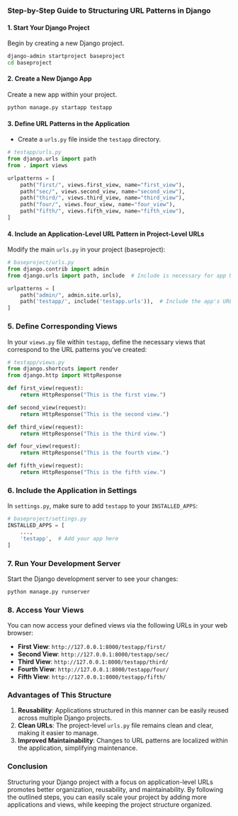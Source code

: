 ### Step-by-Step Guide to Structuring URL Patterns in Django

#### 1. Start Your Django Project
Begin by creating a new Django project.

```bash
django-admin startproject baseproject
cd baseproject
```

#### 2. Create a New Django App
Create a new app within your project.

```bash
python manage.py startapp testapp
```

#### 3. Define URL Patterns in the Application
- Create a `urls.py` file inside the `testapp` directory.
  
```python
# testapp/urls.py
from django.urls import path
from . import views

urlpatterns = [
    path("first/", views.first_view, name="first_view"),
    path("sec/", views.second_view, name="second_view"),
    path("third/", views.third_view, name="third_view"),
    path("four/", views.four_view, name="four_view"),
    path("fifth/", views.fifth_view, name="fifth_view"),
]
```

#### 4. Include an Application-Level URL Pattern in Project-Level URLs
Modify the main `urls.py` in your project (baseproject):

```python
# baseproject/urls.py
from django.contrib import admin
from django.urls import path, include  # Include is necessary for app URLs

urlpatterns = [
    path("admin/", admin.site.urls),
    path('testapp/', include('testapp.urls')),  # Include the app's URLs
]
```

### 5. Define Corresponding Views
In your `views.py` file within `testapp`, define the necessary views that correspond to the URL patterns you've created:

```python
# testapp/views.py
from django.shortcuts import render
from django.http import HttpResponse

def first_view(request):
    return HttpResponse("This is the first view.")

def second_view(request):
    return HttpResponse("This is the second view.")

def third_view(request):
    return HttpResponse("This is the third view.")

def four_view(request):
    return HttpResponse("This is the fourth view.")

def fifth_view(request):
    return HttpResponse("This is the fifth view.")
```

### 6. Include the Application in Settings
In `settings.py`, make sure to add `testapp` to your `INSTALLED_APPS`:

```python
# baseproject/settings.py
INSTALLED_APPS = [
    ...,
    'testapp',  # Add your app here
]
```

### 7. Run Your Development Server
Start the Django development server to see your changes:

```bash
python manage.py runserver
```

### 8. Access Your Views
You can now access your defined views via the following URLs in your web browser:

- **First View**: `http://127.0.0.1:8000/testapp/first/`
- **Second View**: `http://127.0.0.1:8000/testapp/sec/`
- **Third View**: `http://127.0.0.1:8000/testapp/third/`
- **Fourth View**: `http://127.0.0.1:8000/testapp/four/`
- **Fifth View**: `http://127.0.0.1:8000/testapp/fifth/`

### Advantages of This Structure
1. **Reusability**: Applications structured in this manner can be easily reused across multiple Django projects.
2. **Clean URLs**: The project-level `urls.py` file remains clean and clear, making it easier to manage.
3. **Improved Maintainability**: Changes to URL patterns are localized within the application, simplifying maintenance.

### Conclusion
Structuring your Django project with a focus on application-level URLs promotes better organization, reusability, and maintainability. By following the outlined steps, you can easily scale your project by adding more applications and views, while keeping the project structure organized.
